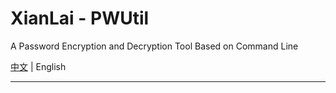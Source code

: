 # XianLai - PWUtil

A Password Encryption and Decryption Tool Based on Command Line

[中文](README.md) | English

---
